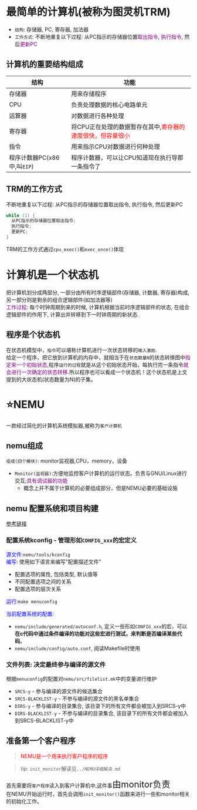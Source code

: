 # 最简单的计算机(被称为图灵机TRM)
- `结构`: 存储器, PC, 寄存器, 加法器  
- `工作方式`: 不断地重复以下过程: 从PC指示的存储器位置<font color=purple>取出指令</font>, <font color=purple>执行指令</font>, 然后<font color=purple>更新PC</font>  

## 计算机的重要结构组成
|  结构 |  功能  |
|  ----  |  ----  |
| 存储器 | 用来存储程序 |
| CPU | 负责处理数据的核心电路单元 |
| 运算器 | 对数据进行各种处理 |
| 寄存器 | 将CPU正在处理的数据暂存在其中,<font color=red>寄存器的速度很快，但容量很小</font> |
| 指令 | 用来指示CPU对数据进行何种处理 |
| 程序计数器PC(x86中,叫`EIP`) | 程序计数器，可以让CPU知道现在执行导那一条指令了 |

## TRM的工作方式
不断地重复以下过程: 从PC指示的存储器位置取出指令, 执行指令, 然后更新PC  
``` c
while (1) {
  从PC指示的存储器位置取出指令;
  执行指令;
  更新PC;
}
```
TRM的工作方式通过`cpu_exec()`和`exec_once()`体现  

# 计算机是一个状态机  
把计算机划分成两部分, 一部分由所有时序逻辑部件(存储器, 计数器, 寄存器)构成, 另一部分则是剩余的组合逻辑部件(如加法器等)  
<font color=purple>工作过程</font>: 每个时钟周期到来的时候, 计算机根据当前时序逻辑部件的状态, 在组合逻辑部件的作用下, 计算出并转移到下一时钟周期的新状态.  

## 程序是个状态机
在状态机模型中，`指令`可以堪称计算机进行一次状态转移的`输入激励`.  
给定一个程序，把它放到计算机的内存中，就相当于在`状态数量N`的状态转换图中<font color=purple>指定来一个初始状态</font>,程序`运行的过程`就是从这个初始状态开始，每执行完一条指令<font color=purple>就会进行一次确定的状态转移.</font>所以程序也可以看成一个状态机！这个状态机是上文提到的大状态机(状态数量为N)的子集。  


# :star:NEMU
一款经过简化的计算机系统模拟器,被称为`客户计算机`  

## nemu组成
`组成(四个模块)`: monitor监视器,CPU，memory，设备  
- `Monitor(监视器)`:方便地监控客户计算机的运行状态。负责与GNU/Linux进行交互;<font color=purple>具有调试器的功能</font>  
   - 概念上并不属于计算机的必要组成部分，但是NEMU必要的基础设施  

## nemu 配置系统和项目构建
[参考链接](https://ysyx.oscc.cc/docs/ics-pa/1.3.html#%E9%85%8D%E7%BD%AE%E7%B3%BB%E7%BB%9F%E5%92%8C%E9%A1%B9%E7%9B%AE%E6%9E%84%E5%BB%BA)
### 配置系统kconfig - 管理形如`CONFIG_xxx`的宏定义
<font color=blue>源文件</font>:`nemu/tools/kconfig`  
<font color=blue>编写</font>: 使用如下语言来编写"配置描述文件"  
   - 配置选项的属性, 包括类型, 默认值等  
   - 不同配置选项之间的关系  
   - 配置选项的层次关系  

<font color=blue>运行</font>:`make menuconfig`  

<font color=blue>当前配置系统的配置</font>:  
   - `nemu/include/generated/autoconf.h`, 定义一些形如`CONFIG_xxx`的宏，可以**在c代码中通过条件编译的功能对这些宏进行测试，来判断是否编译某些代码**。  
   - `nemu/include/config/auto.conf`, 阅读Makefile时使用  

### 文件列表: 决定最终参与编译的源文件
根据`menuconfig`的配置对`nemu/src/filelist.mk`中的变量进行维护  
   - `SRCS-y` - 参与编译的源文件的候选集合
   - `SRCS-BLACKLIST-y` - 不参与编译的源文件的黑名单集合
   - `DIRS-y` - 参与编译的目录集合, 该目录下的所有文件都会被加入到SRCS-y中
   - `DIRS-BLACKLIST-y` - 不参与编译的目录集合, 该目录下的所有文件都会被加入到SRCS-BLACKLIST-y中


## 准备第一个客户程序
> <font color=red>NEMU是一个用来执行客户程序的程序</font>  

> tip: `init_monitor`解读见`../NEMU详细解读.md`  

首先需要将`客户程序`读入到客户计算机中,这件事<font size=5>由monitor负责</font>  
在NEMU开始运行时，首先会调用`init_monitor()`函数来进行一些和monitor相关的初始化工作。  





